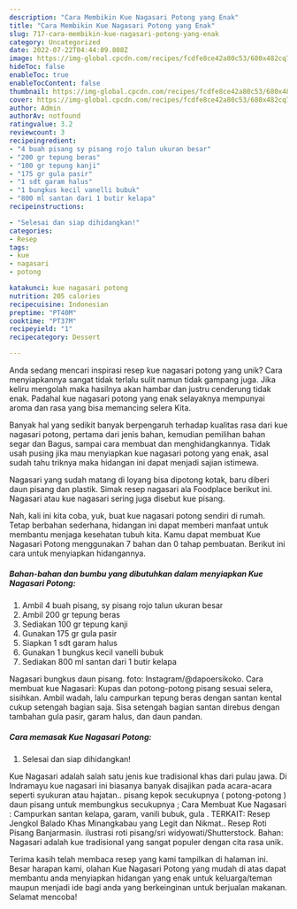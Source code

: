 ```yaml
---
description: "Cara Membikin Kue Nagasari Potong yang Enak"
title: "Cara Membikin Kue Nagasari Potong yang Enak"
slug: 717-cara-membikin-kue-nagasari-potong-yang-enak
category: Uncategorized
date: 2022-07-22T04:44:09.808Z
image: https://img-global.cpcdn.com/recipes/fcdfe8ce42a80c53/680x482cq70/kue-nagasari-potong-foto-resep-utama.jpg
hideToc: false
enableToc: true
enableTocContent: false
thumbnail: https://img-global.cpcdn.com/recipes/fcdfe8ce42a80c53/680x482cq70/kue-nagasari-potong-foto-resep-utama.jpg
cover: https://img-global.cpcdn.com/recipes/fcdfe8ce42a80c53/680x482cq70/kue-nagasari-potong-foto-resep-utama.jpg
author: Admin
authorAv: notfound
ratingvalue: 3.2
reviewcount: 3
recipeingredient:
- "4 buah pisang sy pisang rojo talun ukuran besar"
- "200 gr tepung beras"
- "100 gr tepung kanji"
- "175 gr gula pasir"
- "1 sdt garam halus"
- "1 bungkus kecil vanelli bubuk"
- "800 ml santan dari 1 butir kelapa"
recipeinstructions:

- "Selesai dan siap dihidangkan!"
categories:
- Resep
tags:
- kue
- nagasari
- potong

katakunci: kue nagasari potong 
nutrition: 205 calories
recipecuisine: Indonesian
preptime: "PT40M"
cooktime: "PT37M"
recipeyield: "1"
recipecategory: Dessert

---
```





Anda sedang mencari inspirasi resep kue nagasari potong yang unik? Cara menyiapkannya sangat tidak terlalu sulit namun tidak gampang juga. Jika keliru mengolah maka hasilnya akan hambar dan justru cenderung tidak enak. Padahal kue nagasari potong yang enak selayaknya mempunyai aroma dan rasa yang bisa memancing selera Kita.





Banyak hal yang sedikit banyak berpengaruh terhadap kualitas rasa dari kue nagasari potong, pertama dari jenis bahan, kemudian pemilihan bahan segar dan Bagus, sampai cara membuat dan menghidangkannya. Tidak usah pusing jika mau menyiapkan kue nagasari potong yang enak,      asal sudah tahu triknya maka hidangan ini dapat menjadi sajian istimewa.














Nagasari yang sudah matang di loyang bisa dipotong kotak, baru diberi daun pisang dan plastik. Simak resep nagasari ala Foodplace berikut ini. Nagasari atau kue nagasari sering juga disebut kue pisang.






Nah, kali ini kita coba, yuk, buat kue nagasari potong sendiri di rumah. Tetap berbahan sederhana, hidangan ini dapat memberi manfaat untuk membantu menjaga kesehatan tubuh kita. Kamu dapat membuat Kue Nagasari Potong menggunakan 7 bahan dan 0 tahap pembuatan. Berikut ini cara untuk menyiapkan hidangannya.

<!--inarticleads1-->

##### Bahan-bahan dan bumbu yang dibutuhkan dalam menyiapkan Kue Nagasari Potong:

1. Ambil 4 buah pisang, sy pisang rojo talun ukuran besar
1. Ambil 200 gr tepung beras
1. Sediakan 100 gr tepung kanji
1. Gunakan 175 gr gula pasir
1. Siapkan 1 sdt garam halus
1. Gunakan 1 bungkus kecil vanelli bubuk
1. Sediakan 800 ml santan dari 1 butir kelapa


Nagasari bungkus daun pisang. foto: Instagram/@dapoersikoko. Cara membuat kue Nagasari: Kupas dan potong-potong pisang sesuai selera, sisihkan. Ambil wadah, lalu campurkan tepung beras dengan santan kental cukup setengah bagian saja. Sisa setengah bagian santan direbus dengan tambahan gula pasir, garam halus, dan daun pandan. 

<!--inarticleads2-->

##### Cara memasak Kue Nagasari Potong:


1. Selesai dan siap dihidangkan!

Kue Nagasari adalah salah satu jenis kue tradisional khas dari pulau jawa. Di Indramayu kue nagasari ini biasanya banyak disajikan pada acara-acara seperti syukuran atau hajatan.. pisang kepok secukupnya ( potong-potong ) daun pisang untuk membungkus secukupnya ; Cara Membuat Kue Nagasari : Campurkan santan kelapa, garam, vanili bubuk, gula . TERKAIT: Resep Jengkol Balado Khas Minangkabau yang Legit dan Nikmat.. Resep Roti Pisang Banjarmasin. ilustrasi roti pisang/sri widyowati/Shutterstock. Bahan: Nagasari adalah kue tradisional yang sangat populer dengan cita rasa unik. 

Terima kasih telah membaca resep yang kami tampilkan di halaman ini. Besar harapan kami, olahan Kue Nagasari Potong yang mudah di atas dapat membantu anda menyiapkan hidangan yang enak untuk keluarga/teman maupun menjadi ide bagi anda yang berkeinginan untuk berjualan makanan. Selamat mencoba!
